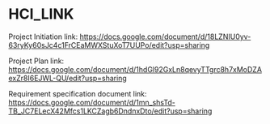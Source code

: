 # HCI_LINK

Project Initiation link: https://docs.google.com/document/d/18LZNIU0yv-63ryKy60sJc4c1FrCEaMWXStuXoT7UUPo/edit?usp=sharing

Project Plan link: https://docs.google.com/document/d/1hdGl92GxLn8qevyTTgrc8h7xMoDZAexZr8I6EJWL-QU/edit?usp=sharing

Requirement specification document link: https://docs.google.com/document/d/1mn_shsTd-TB_JC7ELecX42Mfcs1LKCZagb6DndnxDto/edit?usp=sharing
